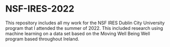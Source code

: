 # NSF-IRES-2022
This repository includes all my work for the NSF IRES Dublin City University program that I attended the summer of 2022. This included research using machine learning on a data set based on the Moving Well Being Well program based throughout Ireland.
